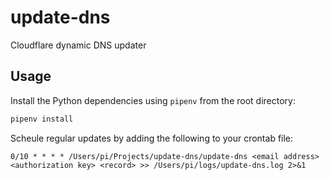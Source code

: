 # update-dns

Cloudflare dynamic DNS updater

## Usage

Install the Python dependencies using `pipenv` from the root directory:

```bash
pipenv install
```

Scheule regular updates by adding the following to your crontab file:

```
0/10 * * * * /Users/pi/Projects/update-dns/update-dns <email address> <authorization key> <record> >> /Users/pi/logs/update-dns.log 2>&1
```
